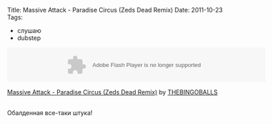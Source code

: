 Title: Massive Attack - Paradise Circus (Zeds Dead Remix)
Date: 2011-10-23
Tags: 
  - слушаю
  - dubstep

<div class="text"><object height="81" width="600"> <param name="movie" value="http://player.soundcloud.com/player.swf?url=http%3A%2F%2Fapi.soundcloud.com%2Ftracks%2F4292715&amp;show_comments=false&amp;auto_play=false&amp;color=000000"></param> <param name="allowscriptaccess" value="always"></param> <embed allowscriptaccess="always" height="81" src="http://player.soundcloud.com/player.swf?url=http%3A%2F%2Fapi.soundcloud.com%2Ftracks%2F4292715&amp;show_comments=false&amp;auto_play=false&amp;color=000000" type="application/x-shockwave-flash" width="600"></embed> </object>  <p><span><a href="http://soundcloud.com/thebingoballs/massive-attack-paradise-circus-zeds-dead-remix">Massive Attack - Paradise Circus (Zeds Dead Remix)</a> by <a href="http://soundcloud.com/thebingoballs">THEBINGOBALLS</a></span></p><br />
Обалденная все-таки штука!
</div>